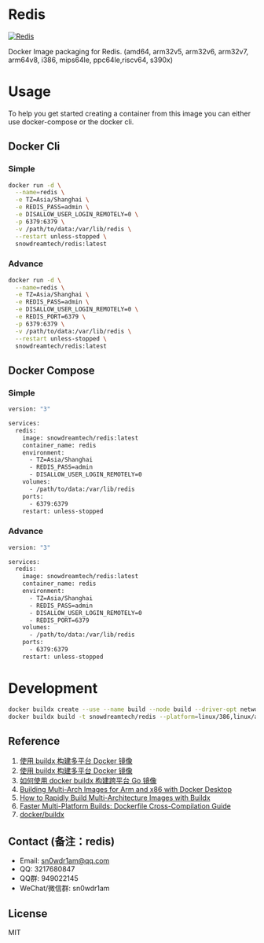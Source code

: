 # Redis

[![Redis](http://dockeri.co/image/snowdreamtech/redis)](https://hub.docker.com/r/snowdreamtech/redis)

Docker Image packaging for Redis. (amd64, arm32v5,  arm32v6, arm32v7, arm64v8, i386, mips64le, ppc64le,riscv64, s390x)

# Usage

To help you get started creating a container from this image you can either use docker-compose or the docker cli.

## Docker Cli

### Simple

```bash
docker run -d \
  --name=redis \
  -e TZ=Asia/Shanghai \
  -e REDIS_PASS=admin \
  -e DISALLOW_USER_LOGIN_REMOTELY=0 \
  -p 6379:6379 \
  -v /path/to/data:/var/lib/redis \
  --restart unless-stopped \
  snowdreamtech/redis:latest
```

### Advance

```bash
docker run -d \
  --name=redis \
  -e TZ=Asia/Shanghai \
  -e REDIS_PASS=admin \
  -e DISALLOW_USER_LOGIN_REMOTELY=0 \
  -e REDIS_PORT=6379 \
  -p 6379:6379 \
  -v /path/to/data:/var/lib/redis \
  --restart unless-stopped \
  snowdreamtech/redis:latest
```

## Docker Compose

### Simple

```bash
version: "3"

services:
  redis:
    image: snowdreamtech/redis:latest
    container_name: redis
    environment:
      - TZ=Asia/Shanghai
      - REDIS_PASS=admin
      - DISALLOW_USER_LOGIN_REMOTELY=0 
    volumes:
      - /path/to/data:/var/lib/redis
    ports:
      - 6379:6379
    restart: unless-stopped
```

### Advance

```bash
version: "3"

services:
  redis:
    image: snowdreamtech/redis:latest
    container_name: redis
    environment:
      - TZ=Asia/Shanghai
      - REDIS_PASS=admin
      - DISALLOW_USER_LOGIN_REMOTELY=0 
      - REDIS_PORT=6379
    volumes:
      - /path/to/data:/var/lib/redis
    ports:
      - 6379:6379
    restart: unless-stopped
```

# Development

```bash
docker buildx create --use --name build --node build --driver-opt network=host
docker buildx build -t snowdreamtech/redis --platform=linux/386,linux/amd64,linux/arm/v6,linux/arm/v7,linux/arm64,linux/ppc64le,linux/riscv64,linux/s390x . --push
```

## Reference

1. [使用 buildx 构建多平台 Docker 镜像](https://icloudnative.io/posts/multiarch-docker-with-buildx/)
1. [使用 buildx 构建多平台 Docker 镜像](https://blog.bwcxtech.com/posts/43dd6afb/)
1. [如何使用 docker buildx 构建跨平台 Go 镜像](https://waynerv.com/posts/building-multi-architecture-images-with-docker-buildx/#buildx-%E7%9A%84%E8%B7%A8%E5%B9%B3%E5%8F%B0%E6%9E%84%E5%BB%BA%E7%AD%96%E7%95%A5)
1. [Building Multi-Arch Images for Arm and x86 with Docker Desktop](https://www.docker.com/blog/multi-arch-images/)
1. [How to Rapidly Build Multi-Architecture Images with Buildx](https://www.docker.com/blog/how-to-rapidly-build-multi-architecture-images-with-buildx/)
1. [Faster Multi-Platform Builds: Dockerfile Cross-Compilation Guide](https://www.docker.com/blog/faster-multi-platform-builds-dockerfile-cross-compilation-guide/)
1. [docker/buildx](https://github.com/docker/buildx)

## Contact (备注：redis)

* Email: sn0wdr1am@qq.com
* QQ: 3217680847
* QQ群: 949022145
* WeChat/微信群: sn0wdr1am

## License

MIT
